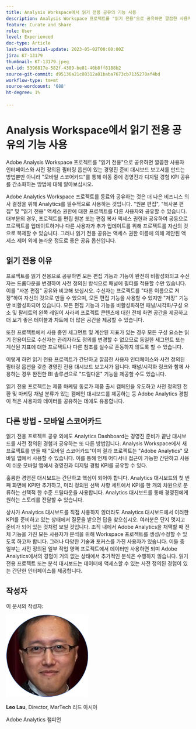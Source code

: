 ```yaml
---
title: Analysis Workspace에서 읽기 전용 공유의 기능 사용
description: Analysis Workspace 프로젝트를 "읽기 전용"으로 공유하면 깔끔한 사용자 인터페이스와 사전 정의된 필터링 옵션이 있는 경영진 준비 대시보드 보고서를 만드는 방법뿐만 아니라 "모바일 스코어카드"를 통해 이동 중에 경영진과 디지털 경험 KPI를 공유하는 작업을 간소화하는 방법에 대해 알아보십시오.
feature: Curate and Share
role: User
level: Experienced
doc-type: Article
last-substantial-update: 2023-05-02T00:00:00Z
jira: KT-13179
thumbnail: KT-13179.jpeg
exl-id: 5396817e-582f-4389-be81-40b8ff8188b2
source-git-commit: d95136a21c08312a81baba7673cb7135270af4bd
workflow-type: tm+mt
source-wordcount: '688'
ht-degree: 1%

---
```


# Analysis Workspace에서 읽기 전용 공유의 기능 사용

Adobe Analysis Workspace 프로젝트를 &quot;읽기 전용&quot;으로 공유하면 깔끔한 사용자 인터페이스와 사전 정의된 필터링 옵션이 있는 경영진 준비 대시보드 보고서를 만드는 방법뿐만 아니라 &quot;모바일 스코어카드&quot;를 통해 이동 중에 경영진과 디지털 경험 KPI 공유를 간소화하는 방법에 대해 알아보십시오.

Adobe Analytics Workspace 프로젝트를 동료와 공유하는 것은 더 나은 비즈니스 의사 결정을 위해 Analytics를 필수적으로 사용하는 것입니다. &quot;원본 편집&quot;, &quot;복사본 편집&quot; 및 &quot;읽기 전용&quot; 액세스 권한에 대한 프로젝트를 다른 사용자와 공유할 수 있습니다. 대부분의 경우, 프로젝트를 편집 원본 또는 편집 복사 액세스 권한과 공유하여 공동으로 프로젝트를 업데이트하거나 다른 사용자가 추가 업데이트를 위해 프로젝트를 자신의 것으로 복제할 수 있습니다. 그러나 읽기 전용 공유는 액세스 권한 이름에 의해 제안된 액세스 제어 외에 놀라운 정도로 좋은 공유 옵션입니다.

## 읽기 전용 이유

프로젝트를 읽기 전용으로 공유하면 모든 편집 기능과 기능이 완전히 비활성화되고 수신자는 드롭다운을 변경하여 사전 정의된 방식으로 패널에 필터를 적용할 수만 있습니다. 이를 &quot;사본 편집&quot; 공유와 비교해 보십시오. 수신자는 프로젝트를 &quot;다른 이름으로 저장&quot;하여 자신의 것으로 만들 수 있으며, 모든 편집 기능을 사용할 수 있지만 &quot;저장&quot; 기능만 비활성화되어 있습니다. 모든 편집 기능과 기능을 비활성화하면 패널/시각화/구성 요소 및 팔레트의 왼쪽 레일이 사라져 프로젝트 콘텐츠에 대한 전체 화면 공간을 제공하고 더 보기 좋은 테이블과 차트에 더 많은 공간을 제공할 수 있습니다.

또한 프로젝트에서 사용 중인 세그먼트 및 계산된 지표가 있는 경우 모든 구성 요소는 읽기 전용이므로 수신자는 관리자라도 정의를 변경할 수 없으므로 동일한 세그먼트 또는 계산된 지표에 대한 프로젝트나 다른 참조를 실수로 혼동하지 않도록 할 수 있습니다.

이렇게 하면 읽기 전용 프로젝트가 간단하고 깔끔한 사용자 인터페이스와 사전 정의된 필터링 옵션을 갖춘 경영진 전용 대시보드 보고서가 됩니다. 패널/시각화 링크와 함께 사용하는 경우 완전한 BI 솔루션으로 &quot;드릴다운&quot; 기능을 제공할 수도 있습니다.

읽기 전용 프로젝트는 제품 마케팅 동료가 제품 출시 캠페인을 유도하고 사전 정의된 전환 및 마케팅 채널 분류가 있는 캠페인 대시보드를 제공하는 등 Adobe Analytics 경험이 적은 사용자와 데이터를 공유하는 데에도 유용합니다.

## 다른 방법 - 모바일 스코어카드

읽기 전용 프로젝트 공유 외에도 Analytics Dashboard는 경영진 준비가 끝난 대시보드를 사전 정의된 경험과 공유하는 또 다른 방법입니다. Analysis Workspace에서 새 프로젝트를 만들 때 &quot;모바일 스코어카드&quot;이며 결과 프로젝트는 &quot;Adobe Analytics&quot; 모바일 앱에서 사용할 수 있습니다. 이를 통해 언제 어디서나 접근이 가능한 간단하고 사용이 쉬운 모바일 앱에서 경영진과 디지털 경험 KPI를 공유할 수 있다.

훌륭한 경영진 대시보드는 간단하고 핵심이 되어야 합니다. Analytics 대시보드의 첫 번째 화면에 KPI만 추가하고, 미리 정의된 선택 사항 세트에서 KPI를 한 개의 차원으로 분류하는 선택적 한 수준 드릴다운을 사용합니다. Analytics 대시보드를 통해 경영진에게 원하는 스토리를 전달할 수 있습니다.

상사가 Analytics 대시보드를 직접 사용하지 않더라도 Analytics 대시보드에서 이러한 KPI를 준비하고 있는 상태에서 질문을 받으면 답을 찾으십시오. 여러분은 단지 멋지고 준비가 되어 있는 것처럼 보일 것입니다.
조직 내에서 Adobe Analytics을 채택할 때 전체 기능을 가진 모든 사용자가 분석을 위해 Workspace 프로젝트를 생성/수정할 수 있도록 하고자 합니다. 그러나 다양한 기술과 포커스를 가진 사용자가 있습니다. 이들 중 일부는 사전 정의된 일부 작업 영역 프로젝트에서 데이터만 사용하면 되며 Adobe Analytics에서의 경험이 거의 없는 상태에서 추가적인 분석은 수행하지 않습니다. 읽기 전용 프로젝트 또는 분석 대시보드는 데이터에 액세스할 수 있는 사전 정의된 경험이 있는 간단한 인터페이스를 제공합니다.

## 작성자

이 문서의 작성자:

![레오 라우](assets/leo_headshot.png)

**Leo Lau**, Director, MarTech 리드 아시아

Adobe Analytics 챔피언
